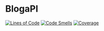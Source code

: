 # BlogaPI
[![Lines of Code](https://sonarcloud.io/api/project_badges/measure?project=LPMahan_BlogAPI&metric=ncloc)](https://sonarcloud.io/summary/new_code?id=LPMahan_BlogAPI)
[![Code Smells](https://sonarcloud.io/api/project_badges/measure?project=LPMahan_BlogAPI&metric=code_smells)](https://sonarcloud.io/summary/new_code?id=LPMahan_BlogAPI)
[![Coverage](https://sonarcloud.io/api/project_badges/measure?project=LPMahan_BlogAPI&metric=coverage)](https://sonarcloud.io/summary/new_code?id=LPMahan_BlogAPI)
